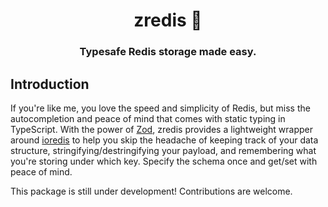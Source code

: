 <div align="center">
  <h1>zredis 🚧</h1>
  <h3>Typesafe Redis storage made easy.</h3>
</div>

## Introduction

If you're like me, you love the speed and simplicity of Redis, but miss the autocompletion and peace of mind that comes with static typing in TypeScript. With the power of [Zod](https://github.com/colinhacks/zod), zredis provides a lightweight wrapper around [ioredis](https://github.com/redis/ioredis) to help you skip the headache of keeping track of your data structure, stringifying/destringifying your payload, and remembering what you're storing under which key. Specify the schema once and get/set with peace of mind.

This package is still under development! Contributions are welcome.

<!--
## Basic Usage

TODO: add examples showcasing main features
-->

<!--
## Installation

TODO: publish to NPM
-->

<!--
## Setting up

TODO: step by step setup instructions
-->

<!--
## Contributing

Issues and pull requests are welcome. I'll review them as soon as possible!
-->
